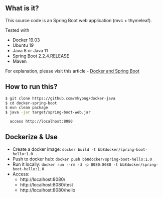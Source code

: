 ## What is it?
This source code is an Spring Boot web application (mvc + thymeleaf).
 
Tested with
* Docker 19.03
* Ubuntu 19
* Java 8 or Java 11
* Spring Boot 2.2.4.RELEASE
* Maven

For explanation, please visit this article - [Docker and Spring Boot](https://mkyong.com/docker/docker-spring-boot-examples/)

## How to run this?
```bash
$ git clone https://github.com/mkyong/docker-java
$ cd docker-spring-boot
$ mvn clean package
$ java -jar target/spring-boot-web.jar

  access http://localhost:8080

```
## Dockerize & Use

- Create a docker image: `docker build -t bb8docker/spring-boot-hello:1.0 .`
- Push to docker hub: `docker push bb8docker/spring-boot-hello:1.0` 
- Run it locally: `docker run --rm -d -p 8080:8080 -t bb8docker/spring-boot-hello:1.0`
- Access: 
  - http://localhost:8080/
  - http://localhost:8080/test
  - http://localhost:8080/hello
